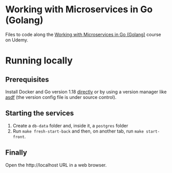 # Working with Microservices in Go (Golang)

Files to code along the [Working with Microservices in Go (Golang)](https://www.udemy.com/course/working-with-microservices-in-go/) course on Udemy.

# Running locally

## Prerequisites

Install Docker and Go version 1.18 [directly](https://go.dev/doc/install) or by using a version manager like [asdf](https://asdf-vm.com/) (the version config file is under source control).

## Starting the services

1. Create a `db-data` folder and, inside it, a `postgres` folder
1. Run `make fresh-start-back` and then, on another tab, run `make start-front`.

## Finally

Open the http://localhost URL in a web browser.